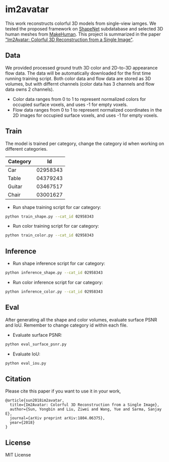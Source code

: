 # im2avatar
This work reconstructs colorful 3D models from single-view iamges. We tested the proposed framework on [ShapeNet](https://www.shapenet.org) subdatabase and selected 3D human meshes from [MakeHuman](http://www.makehuman.org). 
This project is summarized in the paper ["Im2Avatar: Colorful 3D Reconstruction from a Single Image"](https://arxiv.org/pdf/1804.06375.pdf).

## Data
We provided processed ground truth 3D color and 2D-to-3D appearance flow data. The data will be automatically downloaded for the first time running training script. Both color data and flow data are stored as 3D volumes, but with differnt channels (color data has 3 channels and flow data owns 2 channels). 
+ Color data ranges from 0 to 1 to represent normalized colors for occupied surface voxels, and uses -1 for empty voxels.
+ Flow data ranges from 0 to 1 to represent normalized coordinates in the 2D images for occupied surface voxels, and uses -1 for empty voxels.


## Train
The model is trained per category, change the category id when working on different categories.

|    Category   |      Id       | 
| ------------- | ------------- | 
| Car           | 02958343      |
| Table         | 04379243      |
| Guitar        | 03467517      |
| Chair         | 03001627      |


* Run shape training script for car category:
``` bash
python train_shape.py --cat_id 02958343
```

* Run color training script for car category:
``` bash
python train_color.py --cat_id 02958343
```

## Inference
* Run shape inference script for car category:
``` bash
python inference_shape.py --cat_id 02958343
```

* Run color inference script for car category:
``` bash
python inference_color.py --cat_id 02958343
```

## Eval
After generating all the shape and color volumes, evaluate surface PSNR and IoU.
Remember to change category id within each file.
* Evaluate surface PSNR:
``` bash
python eval_surface_psnr.py
```

* Evaluate IoU:
``` bash
python eval_iou.py
```

## Citation
Please cite this paper if you want to use it in your work,

	@article{sun2018im2avatar,
      title={Im2Avatar: Colorful 3D Reconstruction from a Single Image},
      author={Sun, Yongbin and Liu, Ziwei and Wang, Yue and Sarma, Sanjay E},
      journal={arXiv preprint arXiv:1804.06375},
      year={2018}
	}

## License
MIT License





